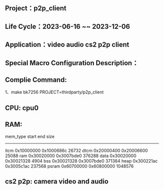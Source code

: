 ## Project：p2p_client

## Life Cycle：2023-06-16 ~~ 2023-12-06

## Application：video audio cs2 p2p client

## Special Macro Configuration Description：

## Complie Command:
1、make bk7256 PROJECT=thirdparty/p2p_client

## CPU: cpu0

## RAM:
mem_type start      end        size
-------- ---------- ---------- --------
itcm     0x10000000 0x1000686c 26732
dtcm     0x20000400 0x20006600 25088
ram      0x30020000 0x3007bde0 376288
data     0x30020000 0x30021328 4904
bss      0x30021328 0x3007bde0 371384
heap     0x300221ac 0x3005c1ac 237568
psram    0x60700000 0x60800000 1048576

## cs2 p2p: camera video and audio
